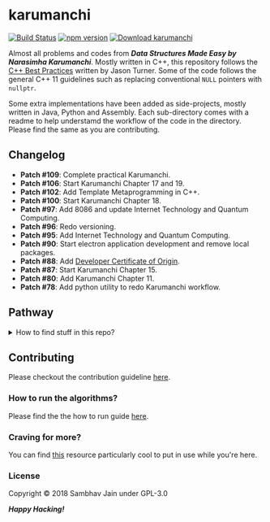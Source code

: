 # karumanchi

[![Build Status](https://travis-ci.org/sambhav2612/karumanchi.svg?branch=master)](https://travis-ci.org/sambhav2612/karumanchi) [![npm version](https://badge.fury.io/js/karumanchi.svg)](https://www.npmjs.com/package/karumanchi) [![Download karumanchi](https://img.shields.io/sourceforge/dt/karumanchi.svg)](https://sourceforge.net/projects/karumanchi/files/latest/download)

Almost all problems and codes from **_Data Structures Made Easy by Narasimha Karumanchi_**. Mostly written in C++, this repository follows the [C++ Best Practices](https://lefticus.gitbooks.io/cpp-best-practices/content) written by Jason Turner. Some of the code follows the general C++ 11 guidelines such as replacing conventional `NULL` pointers with `nullptr`.

Some extra implementations have been added as side-projects, mostly written in Java, Python and Assembly. Each sub-directory comes with a readme to help understamd the workflow of the code in the directory. Please find the same as you are contributing.

## Changelog

- **Patch #109**: Complete practical Karumanchi.
- **Patch #106**: Start Karumanchi Chapter 17 and 19.
- **Patch #102**: Add Template Metaprogramming in C++.
- **Patch #100**: Start Karumanchi Chapter 18.
- **Patch #97**: Add 8086 and update Internet Technology and Quantum Computing.
- **Patch #96**: Redo versioning.
- **Patch #95**: Add Internet Technology and Quantum Computing.
- **Patch #90**: Start electron application development and remove local packages.
- **Patch #88**: Add [Developer Certificate of Origin](https://github.com/sambhav2612/karumanchi/blob/master/DCO).
- **Patch #87**: Start Karumanchi Chapter 15.
- **Patch #80**: Add Karumanchi Chapter 11.
- **Patch #78**: Add python utility to redo Karumanchi workflow.

## Pathway

<details>
<summary>How to find stuff in this repo?</summary>
    <ul>
        <li><a href="https://github.com/sambhav2612/karumanchi/tree/master/bloom-filter" target="_blank">Bloom Filter <a href="https://pypi.org/project/bloomf/0.3/"><img src="https://badge.fury.io/py/bloomf.svg" alt="PyPI version" height="18"></a></a></li>
        <li><a href="https://github.com/sambhav2612/karumanchi/tree/master/codechef" target="_blank">Codechef</a></li>
        <li><a href="https://github.com/sambhav2612/karumanchi/tree/master/codeforces" target="_blank">Codeforces</a></li>
        <li><a href="https://github.com/sambhav2612/karumanchi/tree/master/external-sorting" target="_blank">External Sorting</a></li>
        <li><a href="https://github.com/sambhav2612/karumanchi/tree/master/internet-technology" target="_blank">Internet Technology</a></li>
        <li><a href="https://github.com/sambhav2612/karumanchi/tree/master/js" target="_blank">JavaScript Algorithms</a></li>
        <li>
            <details>
                <summary>Karumanchi</summary>
                <ul>
                    <li><a href="https://github.com/sambhav2612/karumanchi/tree/master/karumanchi/ch1-introduction" target="_blank">Chapter 1 - Introduction</a></li>
                    <li><a href="https://github.com/sambhav2612/karumanchi/tree/master/karumanchi/ch2-recursion-and-backtracking" target="_blank">Chapter 2 - Recursion and Backtracking</a></li>
                    <li><a href="https://github.com/sambhav2612/karumanchi/tree/master/karumanchi/ch3-linked-lists" target="_blank">Chapter 3 - Linked Lists</a></li>
                    <li><a href="https://github.com/sambhav2612/karumanchi/tree/master/karumanchi/ch4-stacks" target="_blank">Chapter 4 - Stacks</a></li>
                    <li><a href="https://github.com/sambhav2612/karumanchi/tree/master/karumanchi/ch5-queues" target="_blank">Chapter 5 - Queues</a></li>
                    <li><a href="https://github.com/sambhav2612/karumanchi/tree/master/karumanchi/ch6-trees" target="_blank">Chapter 6 - Trees</a></li>
                    <li><a href="https://github.com/sambhav2612/karumanchi/tree/master/karumanchi/ch7-priority-queues" target="_blank">Chapter 7 - Priority Queues and Heaps</a></li>
                    <li><a href="https://github.com/sambhav2612/karumanchi/tree/master/karumanchi/ch8-disjoint-sets" target="_blank">Chapter 8 - Disjoint Sets ADT</a></li>
                    <li><a href="https://github.com/sambhav2612/karumanchi/tree/master/karumanchi/ch9-graph-algorithms" target="_blank">Chapter 9 - Graph Algorithms</a></li>
                    <li><a href="https://github.com/sambhav2612/karumanchi/tree/master/karumanchi/ch10-sorting" target="_blank">Chapter 10 - Sorting</a></li>
                    <li><a href="https://github.com/sambhav2612/karumanchi/tree/master/karumanchi/ch11-searching" target="_blank">Chapter 11 - Searching</a></li>
                    <li><a href="https://github.com/sambhav2612/karumanchi/tree/master/karumanchi/ch12-selection-algorithms" target="_blank">Chapter 12 - Selection Algorithms [Medians]</a></li>
                    <li><a href="https://github.com/sambhav2612/karumanchi/tree/master/karumanchi/ch13-symbol-tables" target="_blank">Chapter 13 - Symbol Tables</a></li>
                    <li><a href="https://github.com/sambhav2612/karumanchi/tree/master/karumanchi/ch14-hashing" target="_blank">Chapter 14 - Hashing</a></li>
                    <li><a href="https://github.com/sambhav2612/karumanchi/tree/master/karumanchi/ch15-string-algorithms" target="_blank">Chapter 15 - String Algorithms</a></li>
                    <li><a href="https://github.com/sambhav2612/karumanchi/tree/master/karumanchi/ch17-greedy-algorithms" target="_blank">Chapter 17 - Greedy Algorithms</a></li>
                    <li><a href="https://github.com/sambhav2612/karumanchi/tree/master/karumanchi/ch18-divide-and-conquer" target="_blank">Chapter 18 - Divide and Conquer</a></li>
                    <li><a href="https://github.com/sambhav2612/karumanchi/tree/master/karumanchi/ch19-dynamic-programming" target="_blank">Chapter 19 - Dynamic Programming</a></li>
                </ul>
            </details>
        </li>
        <li><a href="https://github.com/sambhav2612/karumanchi/tree/master/quantum-computing" target="_blank">Quantum Computing</a></li>
        <li><a href="https://github.com/sambhav2612/karumanchi/tree/master/spoj" target="_blank">SPOJ</a></li>
        <li><a href="https://github.com/sambhav2612/karumanchi/tree/master/stl" target="_blank">Standard Template Library (C++)</a></li>
    </ul>
</details>

## Contributing

Please checkout the contribution guideline [here](https://github.com/sambhav2612/karumanchi/blob/master/CONTRIBUTING.md).

### How to run the algorithms?

Please find the the how to run guide [here](https://github.com/sambhav2612/karumanchi/blob/master/HOW_TO_RUN.md).

### Craving for more?

You can find [this](https://yuchengkai.cn/docs/cs/dataStruct.html) resource particularly cool to put in use while you're here.

### License

Copyright © 2018 Sambhav Jain under GPL-3.0

**_Happy Hacking!_**